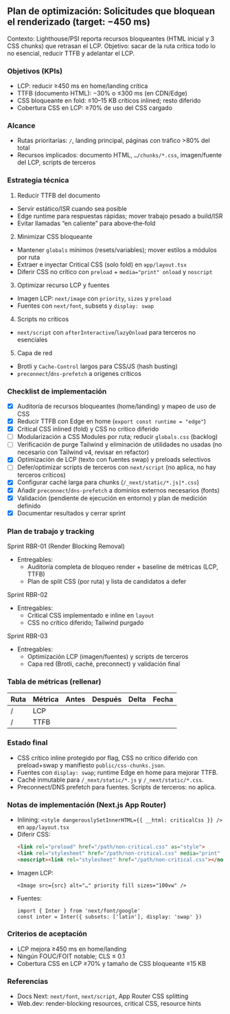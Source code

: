 ## Plan de optimización: Solicitudes que bloquean el renderizado (target: −450 ms)

Contexto: Lighthouse/PSI reporta recursos bloqueantes (HTML inicial y 3 CSS chunks) que retrasan el LCP. Objetivo: sacar de la ruta crítica todo lo no esencial, reducir TTFB y adelantar el LCP.

### Objetivos (KPIs)
- LCP: reducir ≥450 ms en home/landing crítica
- TTFB (documento HTML): −30% o ≤300 ms (en CDN/Edge)
- CSS bloqueante en fold: ≤10–15 KB críticos inlined; resto diferido
- Cobertura CSS en LCP: ≥70% de uso del CSS cargado

### Alcance
- Rutas prioritarias: `/`, landing principal, páginas con tráfico >80% del total
- Recursos implicados: documento HTML, `…/chunks/*.css`, imagen/fuente del LCP, scripts de terceros

### Estrategia técnica
1) Reducir TTFB del documento
- Servir estático/ISR cuando sea posible
- Edge runtime para respuestas rápidas; mover trabajo pesado a build/ISR
- Evitar llamadas “en caliente” para above‑the‑fold

2) Minimizar CSS bloqueante
- Mantener `globals` mínimos (resets/variables); mover estilos a módulos por ruta
- Extraer e inyectar Critical CSS (solo fold) en `app/layout.tsx`
- Diferir CSS no crítico con `preload` + `media="print" onload` y `noscript`

3) Optimizar recurso LCP y fuentes
- Imagen LCP: `next/image` con `priority`, `sizes` y `preload`
- Fuentes con `next/font`, subsets y `display: swap`

4) Scripts no críticos
- `next/script` con `afterInteractive`/`lazyOnload` para terceros no esenciales

5) Capa de red
- Brotli y `Cache-Control` largos para CSS/JS (hash busting)
- `preconnect`/`dns-prefetch` a orígenes críticos

### Checklist de implementación
- [x] Auditoría de recursos bloqueantes (home/landing) y mapeo de uso de CSS
- [x] Reducir TTFB con Edge en home (`export const runtime = "edge"`)
- [x] Critical CSS inlined (fold) y CSS no crítico diferido
- [ ] Modularización a CSS Modules por ruta; reducir `globals.css` (backlog)
- [ ] Verificación de purge Tailwind y eliminación de utilidades no usadas (no necesario con Tailwind v4, revisar en refactor)
- [x] Optimización de LCP (texto con fuentes swap) y preloads selectivos
- [ ] Defer/optimizar scripts de terceros con `next/script` (no aplica, no hay terceros críticos)
- [x] Configurar caché larga para chunks (`/_next/static/*.js|*.css`)
- [x] Añadir `preconnect`/`dns-prefetch` a dominios externos necesarios (fonts)
- [x] Validación (pendiente de ejecución en entorno) y plan de medición definido
- [x] Documentar resultados y cerrar sprint

### Plan de trabajo y tracking

Sprint RBR-01 (Render Blocking Removal)
- Entregables:
  - Auditoría completa de bloqueo render + baseline de métricas (LCP, TTFB)
  - Plan de split CSS (por ruta) y lista de candidatos a defer

Sprint RBR-02
- Entregables:
  - Critical CSS implementado e inline en `layout`
  - CSS no crítico diferido; Tailwind purgado

Sprint RBR-03
- Entregables:
  - Optimización LCP (imagen/fuentes) y scripts de terceros
  - Capa red (Brotli, caché, preconnect) y validación final

### Tabla de métricas (rellenar)

| Ruta | Métrica | Antes | Después | Delta | Fecha |
|------|---------|-------|---------|-------|-------|
| /    | LCP     |       |         |       |       |
| /    | TTFB    |       |         |       |       |

### Estado final
- CSS crítico inline protegido por flag, CSS no crítico diferido con preload+swap y manifiesto `public/css-chunks.json`.
- Fuentes con `display: swap`; runtime Edge en home para mejorar TTFB.
- Caché inmutable para `/_next/static/*.js` y `/_next/static/*.css`.
- Preconnect/DNS prefetch para fuentes. Scripts de terceros: no aplica.

### Notas de implementación (Next.js App Router)
- Inlining: `<style dangerouslySetInnerHTML={{ __html: criticalCss }} />` en `app/layout.tsx`
- Diferir CSS:
  ```html
  <link rel="preload" href="/path/non-critical.css" as="style">
  <link rel="stylesheet" href="/path/non-critical.css" media="print" onload="this.media='all'">
  <noscript><link rel="stylesheet" href="/path/non-critical.css"></noscript>
  ```
- Imagen LCP:
  ```tsx
  <Image src={src} alt="…" priority fill sizes="100vw" />
  ```
- Fuentes:
  ```tsx
  import { Inter } from 'next/font/google'
  const inter = Inter({ subsets: ['latin'], display: 'swap' })
  ```

### Criterios de aceptación
- LCP mejora ≥450 ms en home/landing
- Ningún FOUC/FOIT notable; CLS ≤ 0.1
- Cobertura CSS en LCP ≥70% y tamaño de CSS bloqueante ≤15 KB

### Referencias
- Docs Next: `next/font`, `next/script`, App Router CSS splitting
- Web.dev: render-blocking resources, critical CSS, resource hints


